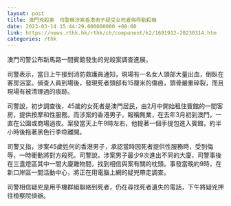 ```yaml
---
layout: post
title: 澳門兇殺案　司警稱涉案香港男子疑受女死者侮辱動殺機
date: 2023-03-14 15:44:29.000000000 +08:00
link: https://news.rthk.hk/rthk/ch/component/k2/1691912-20230314.htm
categories: rthk
---
```


澳門司警公布新馬路一間賓館發生的兇殺案調查進展。

司警表示，當日上午接到消防救護員通知，現場有一名女人頭部大量出血，倒臥在客房浴室。偵查人員到場後，發現死者頭部有15厘米的傷痕，頭骨嚴重碎裂，而且現場有被清理過的痕跡。 

司警說，初步調查後，45歲的女死者是澳門居民，由2月中開始租住賓館的一間客房，提供按摩和性服務。而涉案的香港男子，報稱無業，在去年3月初到澳門，一直在公園或商場過夜。案發當天上午9時左右，他提著一個手提包進入賓館，約半小時後拖著黑色行李喼離開。

司警又指，涉案45歲姓何的香港男子，承認當時因死者提供性服務時，受到侮辱，一時衝動將對方殺死。司警說，涉案男子最少9次進出不同的大廈，司警事後在三盞燈區其中一間大廈雜物間，找到相信與案有關的枕頭。事發當晚約9時，在新口岸區一間活動中心，將正在用電腦上網的疑兇帶走調查。

司警相信疑兇是用手機群組聯絡到死者，仍在尋找死者遺失的電話，下午將疑兇押往檢察院偵辦。
